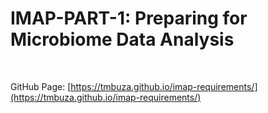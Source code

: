 # IMAP-PART-1: Preparing for Microbiome Data Analysis

<br> 

GitHub Page: [https://tmbuza.github.io/imap-requirements/](https://tmbuza.github.io/imap-requirements/)
